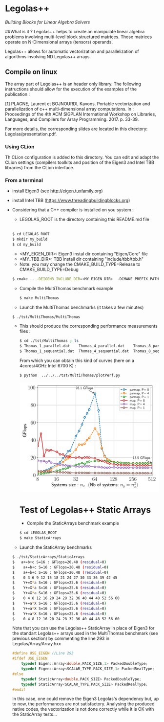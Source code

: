 # Legolas++

*Building Blocks for Linear Algebra Solvers*

##What is it ?
Legolas++ helps to create an manipulate linear algebra problems involving multi-level block structured matrices.
Those matrices operate on N-Dimensional arrays (tensors) operands.

Legolas++ allows for automatic vectorization and parallelization of algorithms involving ND Legolas++ arrays.

 

## Compile on linux
The array part of Legolas++ is an header only library. 
The following instructions should allow for the execution of the examples of the publication : 

<a id="1">[1]</a> 
PLAGNE, Laurent et BOJNOURDI, Kavoos. Portable vectorization and parallelization of c++ multi-dimensional array computations. In : Proceedings of the 4th ACM SIGPLAN International Workshop on Libraries, Languages, and Compilers for Array Programming. 2017. p. 33-39.


For more details, the corresponding slides are located in this directory: Legolas/presentation.pdf.

### Using CLion
Th CLion configuration is added to this directory. You can edit and adapt the CLion settings (compilers toolkits and 
position of the Eigen3 and Intel TBB libraries) from the CLion interface.
### From a terminal
- install Eigen3 (see <http://eigen.tuxfamily.org>)
- install Intel TBB (<https://www.threadingbuildingblocks.org>)
- Considering that a C++ compiler is installed on you system :
    
    - LEGOLAS_ROOT is the directory containing this README.md file
    
    ```bash

    $ cd LEGOLAS_ROOT
    $ mkdir my_build
    $ cd my_build
    ```
  
     - <MY_EIGEN_DIR>: Eigen3 instal dir containing "Eigen/Core" file
     - <MY_TBB_DIR>: TBB install dir containing "include/tbb/tbb.h"
     - Note: you may change the CMAKE_BUILD_TYPE=Release to CMAKE_BUILD_TYPE=Debug
     
    ```bash
    $ cmake .. -DEIGEN3_INCLUDE_DIR=<MY_EIGEN_DIR>  -DCMAKE_PREFIX_PATH=<MY_TBB_DIR> -DCMAKE_BUILD_TYPE=Release
    ```
  
  - Compile the MultiThomas benchmark example
  
    ```bash
    $ make MultiThomas
    ```
   - Launch the MultiThomas benchmarks (it takes a few minutes)
   
    ```bash
    $ ./tst/MultiThomas/MultiThomas 
    ```
    
  - This should produce the corresponding performance measurements files :
  
    ```bash
    $ cd ./tst/MultiThomas ; ls
    $ Thomas_1_parallel.dat    Thomas_4_parallel.dat    Thomas_8_parallel.dat
    $ Thomas_1_sequential.dat  Thomas_4_sequential.dat  Thomas_8_sequential.dat

    ```
    
    From which you can obtain this kind of curves (here on a 4cores/4GHz Intel 6700 K) :
    
    ```bash
    $ python  ../../../tst/MultiThomas/plotPerf.py    
    ```
    
    ![](Thomas6.png)
    
    # Test of Legolas++ Static Arrays
    
    - Compile the StaticArrays benchmark example
    
    ```bash
    $ cd LEGOLAS_ROOT
    $ make StaticArrays
    ```
    
   - Launch the StaticArray benchmarks
   
    ```bash
    $ ./tst/StaticArrays/StaticArrays 
    $   a+=b+c S=16 : GFlops=20.48 (residual=0)
    $    a+=b+c S=16 : GFlops=20.48 (residual=0)
    $    a+=b+c S=16 : GFlops=20.48 (residual=0)
    $    0 3 6 9 12 15 18 21 24 27 30 33 36 39 42 45 
    $    Y+=X*a S=16 : GFlops=25.6 (residual=0)
    $    Y+=X*a S=16 : GFlops=25.6 (residual=0)
    $    Y+=X*a S=16 : GFlops=25.6 (residual=0)
    $    0 4 8 12 16 20 24 28 32 36 40 44 48 52 56 60 
    $    Y+=a*X S=16 : GFlops=25.6 (residual=0)
    $    Y+=a*X S=16 : GFlops=25.6 (residual=0)
    $    Y+=a*X S=16 : GFlops=25.6 (residual=0)
    $    0 4 8 12 16 20 24 28 32 36 40 44 48 52 56 60
    ```
  
    
  
  
   Note that you can use the Legolas++ StaticArray in place of Eigen3 for the standart Legolas++ arrays used
    in the MultiThomas benchmark (see previous section) by commenting the line 293 in Legolas/Array/Array.hxx
    
    ```cpp
    #define USE_EIGEN //Line 293
    #ifdef USE_EIGEN
        typedef Eigen::Array<double,PACK_SIZE,1> PackedDoubleType;
        typedef Eigen::Array<SCALAR_TYPE,PACK_SIZE,1> PackedRealType;
    #else
        typedef StaticArray<double,PACK_SIZE> PackedDoubleType;
        typedef StaticArray<SCALAR_TYPE,PACK_SIZE> PackedRealType;
    #endif
    ```
  
   In this case, one could remove the Eigen3 Legolas's dependency but, up to now, the performances are not satisfactory. Analysing the produced native codes, the vectorization is not done correctly while it is OK with the StaticArray tests...
    

 